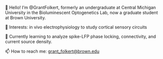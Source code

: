 👋 Hello! I’m @GrantFolkert, formerly an undergraduate at Central Michigan University in the Bioluminescent Optogenetics Lab, now a graduate student at Brown University.

👀 Interests: in vivo electrophysiology to study cortical sensory circuits

🌱 Currently learning to analyze spike-LFP phase locking, connectivity, and current source density.

📫 How to reach me: grant_folkert@brown.edu
